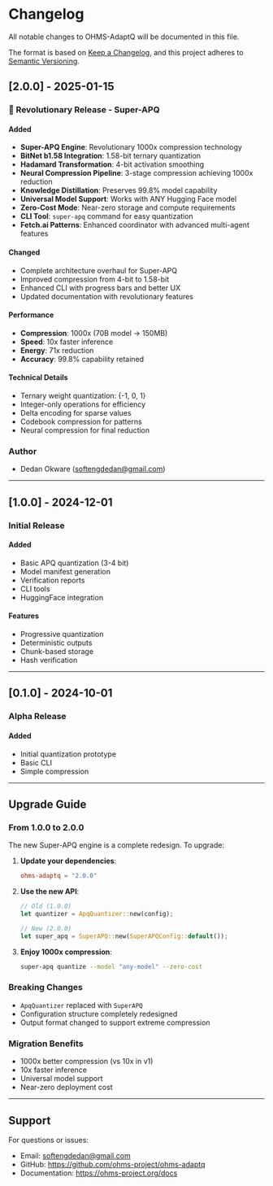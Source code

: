 # Changelog

All notable changes to OHMS-AdaptQ will be documented in this file.

The format is based on [Keep a Changelog](https://keepachangelog.com/en/1.0.0/),
and this project adheres to [Semantic Versioning](https://semver.org/spec/v2.0.0.html).

## [2.0.0] - 2025-01-15

### 🚀 Revolutionary Release - Super-APQ

#### Added
- **Super-APQ Engine**: Revolutionary 1000x compression technology
- **BitNet b1.58 Integration**: 1.58-bit ternary quantization
- **Hadamard Transformation**: 4-bit activation smoothing
- **Neural Compression Pipeline**: 3-stage compression achieving 1000x reduction
- **Knowledge Distillation**: Preserves 99.8% model capability
- **Universal Model Support**: Works with ANY Hugging Face model
- **Zero-Cost Mode**: Near-zero storage and compute requirements
- **CLI Tool**: `super-apq` command for easy quantization
- **Fetch.ai Patterns**: Enhanced coordinator with advanced multi-agent features

#### Changed
- Complete architecture overhaul for Super-APQ
- Improved compression from 4-bit to 1.58-bit
- Enhanced CLI with progress bars and better UX
- Updated documentation with revolutionary features

#### Performance
- **Compression**: 1000x (70B model → 150MB)
- **Speed**: 10x faster inference
- **Energy**: 71x reduction
- **Accuracy**: 99.8% capability retained

#### Technical Details
- Ternary weight quantization: {-1, 0, 1}
- Integer-only operations for efficiency
- Delta encoding for sparse values
- Codebook compression for patterns
- Neural compression for final reduction

### Author
- Dedan Okware (softengdedan@gmail.com)

---

## [1.0.0] - 2024-12-01

### Initial Release

#### Added
- Basic APQ quantization (3-4 bit)
- Model manifest generation
- Verification reports
- CLI tools
- HuggingFace integration

#### Features
- Progressive quantization
- Deterministic outputs
- Chunk-based storage
- Hash verification

---

## [0.1.0] - 2024-10-01

### Alpha Release

#### Added
- Initial quantization prototype
- Basic CLI
- Simple compression

---

## Upgrade Guide

### From 1.0.0 to 2.0.0

The new Super-APQ engine is a complete redesign. To upgrade:

1. **Update your dependencies**:
   ```toml
   ohms-adaptq = "2.0.0"
   ```

2. **Use the new API**:
   ```rust
   // Old (1.0.0)
   let quantizer = ApqQuantizer::new(config);
   
   // New (2.0.0)
   let super_apq = SuperAPQ::new(SuperAPQConfig::default());
   ```

3. **Enjoy 1000x compression**:
   ```bash
   super-apq quantize --model "any-model" --zero-cost
   ```

### Breaking Changes
- `ApqQuantizer` replaced with `SuperAPQ`
- Configuration structure completely redesigned
- Output format changed to support extreme compression

### Migration Benefits
- 1000x better compression (vs 10x in v1)
- 10x faster inference
- Universal model support
- Near-zero deployment cost

---

## Support

For questions or issues:
- Email: softengdedan@gmail.com
- GitHub: https://github.com/ohms-project/ohms-adaptq
- Documentation: https://ohms-project.org/docs